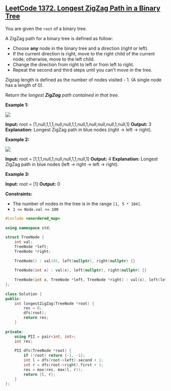 ## [LeetCode 1372. Longest ZigZag Path in a Binary Tree](https://leetcode.cn/problems/longest-zigzag-path-in-a-binary-tree/)

You are given the `root` of a binary tree.

A ZigZag path for a binary tree is defined as follow:

-   Choose **any** node in the binary tree and a direction (right or left).
-   If the current direction is right, move to the right child of the current node; otherwise, move to the left child.
-   Change the direction from right to left or from left to right.
-   Repeat the second and third steps until you can't move in the tree.

Zigzag length is defined as the number of nodes visited - 1. (A single node has a length of 0).

Return *the longest **ZigZag** path contained in that tree*.

**Example 1:**

![](https://assets.leetcode.com/uploads/2020/01/22/sample_1_1702.png)

**Input:** root = \[1,null,1,1,1,null,null,1,1,null,1,null,null,null,1,null,1\]
**Output:** 3
**Explanation:** Longest ZigZag path in blue nodes (right -> left -> right).

**Example 2:**

![](https://assets.leetcode.com/uploads/2020/01/22/sample_2_1702.png)

**Input:** root = \[1,1,1,null,1,null,null,1,1,null,1\]
**Output:** 4
**Explanation:** Longest ZigZag path in blue nodes (left -> right -> left -> right).

**Example 3:**

**Input:** root = \[1\]
**Output:** 0

**Constraints:**

-   The number of nodes in the tree is in the range `[1, 5 * 104]`.
-   `1 <= Node.val <= 100`
```cpp
#include <unordered_map>  
  
using namespace std;  
  
struct TreeNode {  
    int val;  
    TreeNode *left;  
    TreeNode *right;  
  
    TreeNode() : val(0), left(nullptr), right(nullptr) {}  
  
    TreeNode(int x) : val(x), left(nullptr), right(nullptr) {}  
  
    TreeNode(int x, TreeNode *left, TreeNode *right) : val(x), left(left), right(right) {}  
};  
  
class Solution {  
public:  
    int longestZigZag(TreeNode *root) {  
        res = 0;  
        dfs(root);  
        return res;  
    }  
  
private:  
    using PII = pair<int, int>;  
    int res;  
  
    PII dfs(TreeNode *root) {  
        if (!root) return {-1, -1};  
        int l = dfs(root->left).second + 1;  
        int r = dfs(root->right).first + 1;  
        res = max(res, max(l, r));  
        return {l, r};  
    }  
};
```